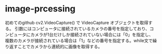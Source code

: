 # image-prcessing
初めてのgithub
cv2.VideoCapture() で VideoCapture オブジェクトを取得する。 引数にはコンピュータに接続されているカメラの番号を指定しており、コンピュータにカメラが1台だけしか接続されていない場合には「0」を指定し、複数のカメラが接続されている場合は「1」などの番号を指定する。while文で繰り返すことでカメラから連続的に画像を取得する。
